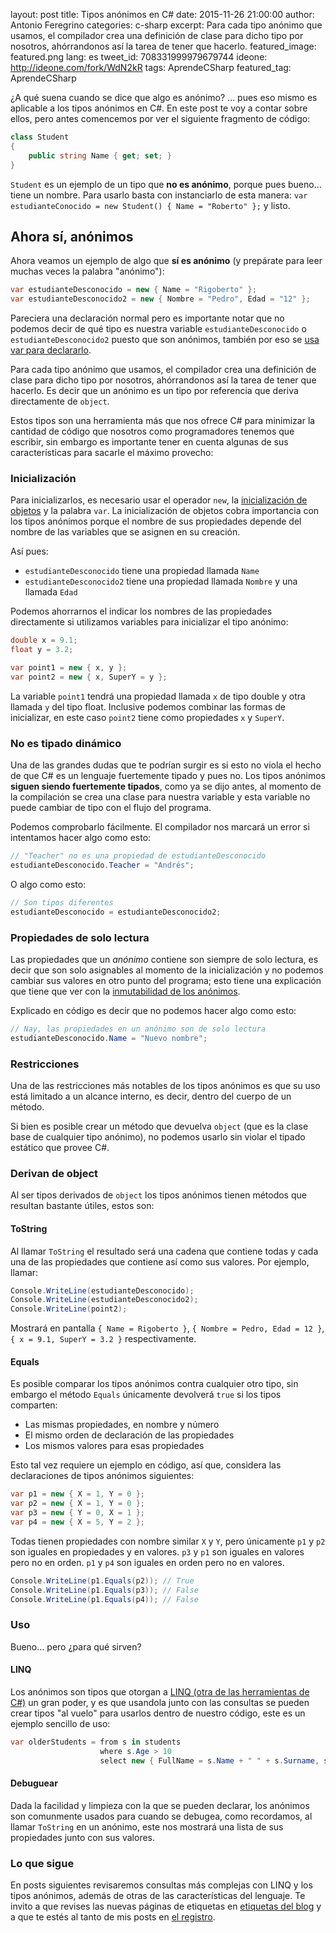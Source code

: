 layout: post
title: Tipos anónimos en C#
date: 2015-11-26 21:00:00
author: Antonio Feregrino
categories: c-sharp
excerpt: Para cada tipo anónimo que usamos, el compilador crea una definición de clase para dicho tipo por nosotros, ahórrandonos así la tarea de tener que hacerlo.
featured_image: featured.png
lang: es
tweet_id: 708331999979679744
ideone: http://ideone.com/fork/WdN2kR
tags: AprendeCSharp
featured_tag: AprendeCSharp

¿A qué suena cuando se dice que algo es anónimo? … pues eso mismo es aplicable a los tipos anónimos en C#. En este post te voy a contar sobre ellos, pero antes comencemos por ver el siguiente fragmento de código:

```csharp  
class Student
{
    public string Name { get; set; }
}
```  

`Student` es un ejemplo de un tipo que **no es anónimo**, porque  pues bueno… tiene un nombre. Para usarlo basta con instanciarlo de esta manera: `var estudianteConocido = new Student() { Name = "Roberto" };` y listo.

## Ahora sí, anónimos

Ahora veamos un ejemplo de algo que **sí es anónimo** (y prepárate para leer muchas veces la palabra "anónimo"):

```csharp  
var estudianteDesconocido = new { Name = "Rigoberto" };
var estudianteDesconocido2 = new { Nombre = "Pedro", Edad = "12" };
```  

Pareciera una declaración normal pero es importante notar que no podemos decir de qué tipo es nuestra variable `estudianteDesconocido` o `estudianteDesconocido2` puesto que son anónimos, también por eso se <a href="/post/var-en-c-sharp/">usa var para declararlo</a>.  

Para cada tipo anónimo que usamos, el compilador crea una definición de clase para dicho tipo por nosotros, ahórrandonos así la tarea de tener que hacerlo. Es decir que un anónimo es un tipo por referencia que deriva directamente de `object`.

Estos tipos son una herramienta más que nos ofrece C# para minimizar la cantidad de código que nosotros como programadores tenemos que escribir, sin embargo es importante tener en cuenta algunas de sus características para sacarle el máximo provecho:  

### Inicialización  
Para inicializarlos, es necesario usar el operador `new`, la <a href="https://msdn.microsoft.com/en-us/library/bb397680.aspx" target="_blank">inicialización de objetos</a> y la palabra `var`. La inicialización de objetos cobra importancia con los tipos anónimos porque el nombre de sus propiedades depende del nombre de las variables que se asignen en su creación.  

Así pues:  

- `estudianteDesconocido` tiene una propiedad llamada `Name`  
- `estudianteDesconocido2` tiene una propiedad llamada `Nombre`
 y una llamada `Edad`  

Podemos ahorrarnos el indicar los nombres de las propiedades directamente si utilizamos variables para inicializar el tipo anónimo:

```csharp  
double x = 9.1;
float y = 3.2;

var point1 = new { x, y };
var point2 = new { x, SuperY = y };
```  

La variable `point1` tendrá una propiedad llamada `x` de tipo double y otra llamada `y` del tipo float. Inclusive podemos combinar las formas de inicializar, en este caso `point2` tiene como propiedades `x` y `SuperY`.

### No es tipado dinámico  
Una de las grandes dudas que te podrían surgir es si esto no viola el hecho de que C# es un lenguaje fuertemente tipado y pues no. Los tipos anónimos **siguen siendo fuertemente tipados**, como ya se dijo antes, al momento de la compilación se crea una clase para nuestra variable y esta variable no puede cambiar de tipo con el flujo del programa.  

Podemos comprobarlo fácilmente. El compilador nos marcará un error si intentamos hacer algo como esto:

```csharp  
// "Teacher" no es una propiedad de estudianteDesconocido
estudianteDesconocido.Teacher = "Andrés";
```  

O algo como esto:

```csharp  
// Son tipos diferentes
estudianteDesconocido = estudianteDesconocido2;
```  

### Propiedades de solo lectura  
Las propiedades que un *anónimo* contiene son siempre de solo lectura, es decir que son solo asignables al momento de la inicialización y no podemos cambiar sus valores en otro punto del programa; esto tiene una explicación que tiene que ver con la <a href="http://blogs.msdn.com/b/sreekarc/archive/2007/04/03/immutable-the-new-anonymous-type.aspx" target="_blank">inmutabilidad de los anónimos</a>.  

Explicado en código es decir que no podemos hacer algo como esto:

```csharp  
// Nay, las propiedades en un anónimo son de solo lectura
estudianteDesconocido.Name = "Nuevo nombre";
```  
 

### Restricciones  
Una de las restricciones más notables de los tipos anónimos es que su uso está limitado a un alcance interno, es decir, dentro del cuerpo de un método.  

Si bien es posible crear un método que devuelva `object` (que es la clase base de cualquier tipo anónimo), no podemos usarlo sin violar el tipado estático que provee C#.  

### Derivan de object  
Al ser tipos derivados de `object` los tipos anónimos tienen métodos que resultan bastante útiles, estos son:

#### ToString
Al llamar `ToString` el resultado será una cadena que contiene todas y cada una de las propiedades que contiene así como sus valores. Por ejemplo, llamar:

```csharp  
Console.WriteLine(estudianteDesconocido);
Console.WriteLine(estudianteDesconocido2);
Console.WriteLine(point2);
```  

Mostrará en pantalla `{ Name = Rigoberto }`, `{ Nombre = Pedro, Edad = 12 }`, `{ x = 9.1, SuperY = 3.2 }` respectivamente.  

#### Equals  
Es posible comparar los tipos anónimos contra cualquier otro tipo, sin embargo el método `Equals` únicamente devolverá `true` si los tipos comparten:  

 - Las mismas propiedades, en nombre y número
 - El mismo orden de declaración de las propiedades
 - Los mismos valores para esas propiedades  

Esto tal vez requiere un ejemplo en código, así que, considera las declaraciones de tipos anónimos siguientes:

```csharp  
var p1 = new { X = 1, Y = 0 };
var p2 = new { X = 1, Y = 0 };
var p3 = new { Y = 0, X = 1 };
var p4 = new { X = 5, Y = 2 };
```  

Todas tienen propiedades con nombre similar `X` y `Y`, pero únicamente `p1` y `p2` son iguales en propiedades y en valores. `p3` y `p1` son iguales en valores pero no en orden. `p1` y `p4` son iguales en orden pero no en valores.

```csharp  
Console.WriteLine(p1.Equals(p2)); // True
Console.WriteLine(p1.Equals(p3)); // False
Console.WriteLine(p1.Equals(p4)); // False
```  

### Uso  
Bueno... pero ¿para qué sirven?

#### LINQ  
Los anónimos son tipos que otorgan a <a href="/post/linq-en-c-sharp/">LINQ (otra de las herramientas de C#)</a> un gran poder, y es que usandola junto con las consultas se pueden crear tipos "al vuelo" para usarlos dentro de nuestro código, este es un ejemplo sencillo de uso:

```csharp  
var olderStudents = from s in students
                    where s.Age > 10
                    select new { FullName = s.Name + " " + s.Surname, s.Age };
```  

#### Debuguear  
Dada la facilidad y limpieza con la que se pueden declarar, los anónimos son comunmente usados para cuando se debugea, como recordamos, al llamar `ToString` en un anónimo, este nos mostrará una lista de sus propiedades junto con sus valores.  

### Lo que sigue  
En posts siguientes revisaremos consultas más complejas con LINQ y los tipos anónimos, además de otras de las características del lenguaje. Te invito a que revises las nuevas páginas de etiquetas en <a href="/tag">etiquetas del blog</a> y a que te estés al tanto de mis posts en <a href="/registro">el registro</a>. 
